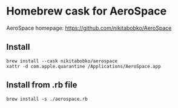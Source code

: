 # Homebrew cask for AeroSpace

AeroSpace homepage: https://github.com/nikitabobko/AeroSpace

## Install

```
brew install --cask nikitabobko/aerospace
xattr -d com.apple.quarantine /Applications/AeroSpace.app
```

## Install from .rb file

```
brew install -s ./aerospace.rb
```

